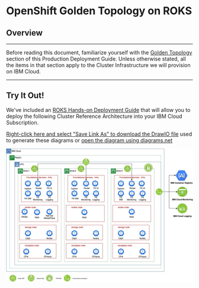 # OpenShift Golden Topology on ROKS

<!--- cSpell:ignore -->

## Overview

---

Before reading this document, familiarize yourself with the <a href="../golden-topology/">Golden Topology</a> section of this Production Deployment Guide. Unless otherwise stated, all the items in that section apply to the Cluster Infrastructure we will provision on IBM Cloud.

---

## Try It Out!

We've included an <a href="../roks">ROKS Hands-on Deployment Guide</a> that will allow you to deploy the following Cluster Reference Architecture into your IBM Cloud Subscription. 

<a href="https://raw.githubusercontent.com/cloud-native-toolkit/multi-tenancy-gitops/master/doc/diagrams/GoldenTopology.drawio" download>Right-click here and select "Save Link As" to download the DrawIO file</a> used to generate these diagrams or [open the diagram using diagrams.net](https://app.diagrams.net/#Hcloud-native-toolkit%2Fmulti-tenancy-gitops%2Fmaster%2Fdoc%2Fdiagrams%2FGoldenTopology.drawio)

[![IBM Cloud Golden Topology](images/gt/gt-ibm-cloud.jpg)](https://app.diagrams.net/#Hcloud-native-toolkit%2Fmulti-tenancy-gitops%2Fmaster%2Fdoc%2Fdiagrams%2FGoldenTopology.drawio)
